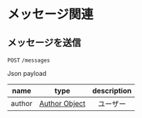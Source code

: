 # メッセージ関連

## メッセージを送信

`POST` `/messages`

Json payload

| name   | type                       | description |
| :--:   | :--:                       | :--:        |
| author | [Author Object](/v2/users) | ユーザー      |

